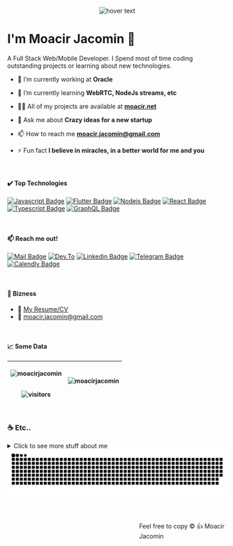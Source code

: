 
<p align="center"> <img src="https://www.moacir.net/deep.gif" title="hover text"> </p>

# I'm Moacir Jacomin :metal:

A Full Stack Web/Mobile Developer. I Spend most of time coding outstanding projects or learning about new technologies.

- 🔭 I’m currently working at **Oracle**

- 🌱 I’m currently learning **WebRTC, NodeJs streams, etc**

- 👨‍💻 All of my projects are available at **[moacir.net](https://www.moacir.net)**

- 💬 Ask me about **Crazy ideas for a new startup**

- 📫 How to reach me **moacir.jacomin@gmail.com**

- ⚡ Fun fact **I believe in miracles, in a better world for me and you**

<br />

#### :heavy_check_mark: Top Technologies
[![Javascript Badge](https://img.shields.io/badge/-Javascript-F0DB4F?style=for-the-badge&labelColor=black&logo=javascript&logoColor=F0DB4F)](#) 
[![Flutter Badge](https://img.shields.io/badge/-Flutter-007acc?style=for-the-badge&labelColor=black&logo=flutter&logoColor=007acc)](#)
[![Nodejs Badge](https://img.shields.io/badge/-Nodejs-3C873A?style=for-the-badge&labelColor=black&logo=node.js&logoColor=3C873A)](#) 
[![React Badge](https://img.shields.io/badge/-React-61DBFB?style=for-the-badge&labelColor=black&logo=react&logoColor=61DBFB)](#) 
[![Typescript Badge](https://img.shields.io/badge/-Typescript-007acc?style=for-the-badge&labelColor=black&logo=typescript&logoColor=007acc)](#) 
[![GraphQL Badge](https://img.shields.io/badge/-GraphQl-e535ab?style=for-the-badge&labelColor=black&logo=node.js&logoColor=e535ab)](#)


<br /> 

#### :mailbox: Reach me out!

[![Mail Badge](https://img.shields.io/badge/-moacir.jacomin-c0392b?style=flat&labelColor=c0392b&logo=gmail&logoColor=white)](mailto:moacir.jacomin@gmail.com)
[![Dev.To](https://img.shields.io/badge/moacirjacomin-000000?style=flat&labelColor=000000&logo=dev.to&logoColor=white&link=https://dev.to/moacirjacomin)](https://dev.to/moacirjacomin) 
[![Linkedin Badge](https://img.shields.io/badge/-moacirjacomin-0e76a8?style=flat&labelColor=0e76a8&logo=linkedin&logoColor=white)](https://www.linkedin.com/in/moacir-jacomin-865aa824/) 
[![Telegram Badge](https://img.shields.io/badge/-Telegram.Moacir-2CA5E0?style=flat&labelColor=2CA5E0&logo=telegram&logoColor=white)](https://t.me/moacirjacomin) 
[![Calendly Badge](https://img.shields.io/badge/-LetsTalk-F0DB4F?style=flat&labelColor=F0DB4F&logo=messenger&logoColor=white)](https://calendly.com/moacirjacomin/talk) 
 

<br /> 

#### :briefcase: Bizness
- :paperclip: [My Resume/CV](http://moacir.net/me/resume/)
- :email: moacir.jacomin@gmail.com

<br /> 

#### :chart_with_upwards_trend: Some Data

| <p align="left"><img align="center" src="https://github-readme-stats.vercel.app/api/top-langs/?username=moacirjacomin&layout=compact&hide=html" alt="moacirjacomin" /></p><br /> ![visitors](https://visitor-badge.glitch.me/badge?page_id=moacirjacomin)  | <p align="right"><img align="center" src="https://github-readme-stats.vercel.app/api?username=moacirjacomin&show_icons=true" alt="moacirjacomin" /></p>|
| ---         |     :---:      |   


<br /> 

### ☕ Etc.. 
<details>
<summary>
   Click to see more stuff about me
</summary>

<br >

 

<p align="left"><img align="center" src="https://github-readme-stats.vercel.app/api/top-langs/?username=moacirjacomin&layout=compact&hide=html" alt="moacirjacomin" /></p>

<p align="left"><img align="center" src="https://github-readme-stats.vercel.app/api?username=moacirjacomin&show_icons=true" alt="moacirjacomin" /></p>

</details>

<img src="https://github.com/DuhAlonso/DuhAlonso/blob/output/github-contribution-grid-snake.svg">

#
<footer>
  <p style="float:right; width: 40%;"> Feel free to copy  <span class="display:inline-block; transform: rotate(180deg);">&copy;</span> 👍 Moacir Jacomin
</p>
